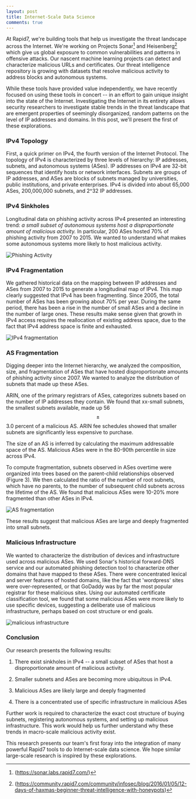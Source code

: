 ```yaml
---
layout: post
title: Internet-Scale Data Science
comments: true
---
```


At Rapid7, we're building tools that help us investigate the threat landscape across the Internet. We're working on Projects Sonar[^1] and Heisenberg[^2] which give us global exposure to common vulnerabilities and patterns in offensive attacks. Our nascent machine learning projects can detect and characterize malicious URLs and certificates. Our threat intelligence repository is growing with datasets that resolve malicious activity to address blocks and autonomous systems.

While these tools have provided value independently, we have recently focused on using these tools in concert -- in an effort to gain unique insight into the state of the Internet. Investigating the Internet in its entirety allows security researchers to investigate stable trends in the threat landscape that are emergent properties of seemingly disorganized, random patterns on the level of IP addresses and domains. In this post, we'll present the first of these explorations.

### IPv4 Topology
First, a quick primer on IPv4, the fourth version of the Internet Protocol. The topology of IPv4 is characterized by three levels of hierarchy: IP addresses, subnets, and autonomous systems (ASes). IP addresses on IPv4 are 32-bit sequences that identify hosts or network interfaces. Subnets are groups of IP addresses, and ASes are blocks of subnets managed by universities, public institutions, and private enterprises. IPv4 is divided into about 65,000 ASes, 200,000,000 subnets, and 2^32 IP addresses.

### IPv4 Sinkholes


Longitudinal data on phishing activity across IPv4 presented an interesting trend: *a small subset of autonomous systems host a disproportionate amount of malicious activity.* In particular, 200 ASes hosted 70% of phishing activity from 2007 to 2015. We wanted to understand what makes some autonomous systems more likely to host malicious activity.


![Phishing Activity](http://pegasos1.github.io/public/20160215/fig1.png)


### IPv4 Fragmentation

We gathered historical data on the mapping between IP addresses and ASes from 2007 to 2015 to generate a longitudinal map of IPv4. This map clearly suggested that IPv4 has been fragmenting. Since 2005, the total number of ASes has been growing about 70% per year. During the same period, there has been a rise in the number of small ASes and a decline in the number of large ones. These results make sense given that growth in IPv4 access requires the reallocation of existing address space, due to the fact that  IPv4 address space is finite and exhausted.

![IPv4 fragmentation](http://pegasos1.github.io/public/20160215/fig2.png)

### AS Fragmentation
Digging deeper into the Internet hierarchy, we analyzed the composition, size, and fragmentation of ASes that have hosted disproportionate amounts of phishing activity since 2007. We wanted to analyze the distribution of subnets that made up these ASes.

ARIN, one of the primary registrars of ASes, categorizes subnets based on the number of IP addresses they contain. We found that xx-small subnets, the smallest subnets available, made up 56 $$\pm$$ 3.0 percent of a malicious AS. ARIN fee schedules showed that smaller subnets are significantly less expensive to purchase.

The size of an AS is inferred by calculating the maximum addressable space of the AS. Malicious ASes were in the 80-90th percentile in size across IPv4.  

To compute fragmentation, subnets observed in ASes overtime were organized into trees based on the parent-child relationships observed (Figure 3). We then calculated the ratio of the number of root subnets, which have no parents, to the number of subsequent child subnets across the lifetime of the AS. We found that malicious ASes were 10-20% more fragmented than other ASes in IPv4.

![AS fragmentation](http://pegasos1.github.io/public/20160215/fig3.png)

These results suggest that malicious ASes are large and deeply fragmented into small subnets.


### Malicious Infrastructure

We wanted to characterize the distribution of devices and infrastructure used across malicious ASes. We  used Sonar's historical forward-DNS service and our automated phishing detection tool to characterize other domains that have mapped to these ASes. There were concentrated lexical and server features of hosted domains, like the fact that 'wordpress' sites were over-represented, or that GoDaddy was by far the most popular registrar for these malicious sites. Using our automated certificate classification tool, we found that some malicious ASes were more likely to use specific devices, suggesting a deliberate use of malicious infrastructure, perhaps based on cost structure or end goals.

![malicious infrastructure](http://pegasos1.github.io/public/20160215/fig4.png)

### Conclusion

 Our research presents the following results:

  1) There exist sinkholes in IPv4 -- a small subset of ASes that host a disproportionate amount of malicious activity.

  2) Smaller subnets and ASes are becoming more ubiquitous in IPv4.

  3) Malicious ASes are likely large and deeply fragmented

  4) There is a concentrated use of specific infrastructure in malicious ASes


Further work is required to characterize the exact cost structure of buying subnets, registering autonomous systems, and setting up malicious infrastructure. This work would help us further understand why these trends in macro-scale malicious activity exist.

This research presents our team's first foray into the integration of many powerful Rapid7 tools to do Internet-scale data science. We hope similar large-scale research is inspired by these explorations.       


[^1]: (https://sonar.labs.rapid7.com/)
[^2]:(https://community.rapid7.com/community/infosec/blog/2016/01/05/12-days-of-haxmas-beginner-threat-intelligence-with-honeypots)
[^3]: [History of the Internet]
[^4]: [Cleanmx archive] (http://cleanmx.org)
